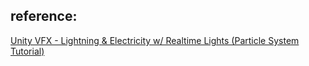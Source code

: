 ## reference:
[Unity VFX - Lightning & Electricity w/ Realtime Lights (Particle System Tutorial)](https://www.youtube.com/watch?v=o1EunoF-11c)